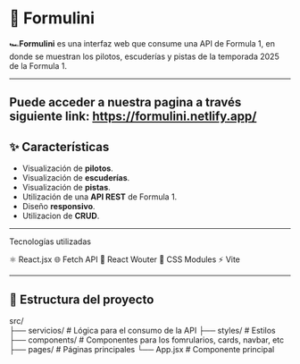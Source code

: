 # 🏁 Formulini

🏎️**Formulini** es una interfaz web que consume una API de Formula 1, en donde se muestran los pilotos, escuderías y pistas de la temporada 2025 de la Formula 1.

---
Puede acceder a nuestra pagina a través siguiente link:
https://formulini.netlify.app/
---

## ✨ Características

- Visualización de **pilotos**.
- Visualización de **escuderías**.
- Visualización de **pistas**.
- Utilización de una **API REST** de Formula 1.
- Diseño **responsivo**.
- Utilizacion de **CRUD**.

---

Tecnologías utilizadas

⚛️ React.jsx 
🌐 Fetch API
🧭 React Wouter
🎨 CSS Modules
⚡ Vite

---

## 📁 Estructura del proyecto

src/                    
├── servicios/         # Lógica para el consumo de la API
├── styles/            # Estilos
├── components/        # Componentes para los fomrularios, cards, navbar, etc
├── pages/             # Páginas principales
└── App.jsx            # Componente principal
